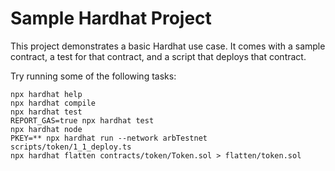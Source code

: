 # Sample Hardhat Project

This project demonstrates a basic Hardhat use case. It comes with a sample contract, a test for that contract, and a script that deploys that contract.

Try running some of the following tasks:

```shell
npx hardhat help
npx hardhat compile
npx hardhat test
REPORT_GAS=true npx hardhat test
npx hardhat node
PKEY=** npx hardhat run --network arbTestnet scripts/token/1_1_deploy.ts
npx hardhat flatten contracts/token/Token.sol > flatten/token.sol
```
